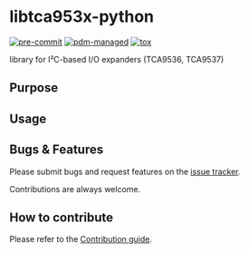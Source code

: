# libtca953x-python

[![pre-commit](https://img.shields.io/badge/pre--commit-enabled-brightgreen?logo=pre-commit)](https://github.com/pre-commit/pre-commit)
[![pdm-managed](https://img.shields.io/endpoint?url=https%3A%2F%2Fcdn.jsdelivr.net%2Fgh%2Fpdm-project%2F.github%2Fbadge.json)](https://pdm-project.org)
[![tox](https://img.shields.io/badge/tox-ab79d2)](https://tox.wiki/)

library for I²C-based I/O expanders (TCA9536, TCA9537)

## Purpose

## Usage

## Bugs & Features

Please submit bugs and request features on the [issue tracker]( https://github.com/feeph/libtca953x-python/issues).

Contributions are always welcome.

## How to contribute

Please refer to the [Contribution guide](docs/CONTRIBUTING.md).
